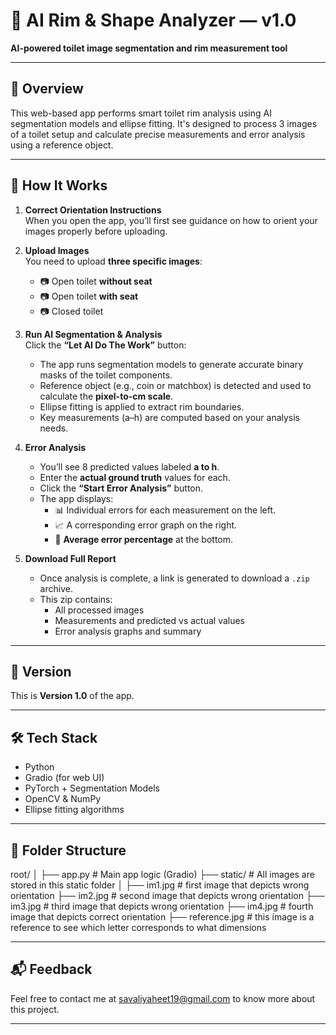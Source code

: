 # 🧠 AI Rim & Shape Analyzer — v1.0

**AI-powered toilet image segmentation and rim measurement tool**

---

## 🚀 Overview

This web-based app performs smart toilet rim analysis using AI segmentation models and ellipse fitting. It's designed to process 3 images of a toilet setup and calculate precise measurements and error analysis using a reference object.

---

## 📸 How It Works

1. **Correct Orientation Instructions**  
   When you open the app, you’ll first see guidance on how to orient your images properly before uploading.

2. **Upload Images**  
   You need to upload **three specific images**:
   - 📷 Open toilet **without seat**
   - 📷 Open toilet **with seat**
   - 📷 Closed toilet

3. **Run AI Segmentation & Analysis**  
   Click the **“Let AI Do The Work”** button:
   - The app runs segmentation models to generate accurate binary masks of the toilet components.
   - Reference object (e.g., coin or matchbox) is detected and used to calculate the **pixel-to-cm scale**.
   - Ellipse fitting is applied to extract rim boundaries.
   - Key measurements (a–h) are computed based on your analysis needs.

4. **Error Analysis**  
   - You’ll see 8 predicted values labeled **a to h**.
   - Enter the **actual ground truth** values for each.
   - Click the **“Start Error Analysis”** button.
   - The app displays:
     - 📊 Individual errors for each measurement on the left.
     - 📈 A corresponding error graph on the right.
     - 🧮 **Average error percentage** at the bottom.

5. **Download Full Report**  
   - Once analysis is complete, a link is generated to download a `.zip` archive.
   - This zip contains:
     - All processed images
     - Measurements and predicted vs actual values
     - Error analysis graphs and summary

---

## 🔖 Version

This is **Version 1.0** of the app.

---

## 🛠️ Tech Stack

- Python
- Gradio (for web UI)
- PyTorch + Segmentation Models
- OpenCV & NumPy
- Ellipse fitting algorithms

---

## 📁 Folder Structure

root/
│
├── app.py # Main app logic (Gradio)
├── static/ # All images are stored in this static folder
      │
      ├──  im1.jpg # first image that depicts wrong orientation
      ├──  im2.jpg # second image that depicts wrong orientation
      ├──  im3.jpg # third image that depicts wrong orientation
      ├──  im4.jpg # fourth image that depicts correct orientation
      ├──  reference.jpg # this image is a reference to see which letter corresponds to what dimensions

---

## 📬 Feedback

Feel free to contact me at savaliyaheet19@gmail.com to know more about this project.

---
